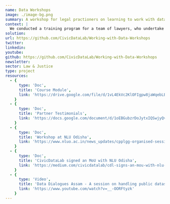 ```yaml
---
name: Data Workshops
image: ./image-bg.png
summary: A workshop for legal practioners on learning to work with data.
context: |
  We conducted a training program for a team of lawyers, who undertake doctrinal and empirical research on the Indian judiciary, at the [Vidhi Centre for Legal Policy](https://vidhilegalpolicy.in/). In these sessions we shared insights on processes to handle judicial data, working with open data tools and frameworks for data analysis and data visualsations, working with databases, processing datasets using SQL, handling geospatial datasets, and working with qualitative datasets. We designed these sessions in consultation with the JALDI team as per their requirements and expected outcomes. The content for these sessions is available under a [Creative Commons Attribution-ShareAlike 4.0 International License](http://creativecommons.org/licenses/by-sa/4.0/), [here](https://github.com/CivicDataLab/Working-with-Data-Workshops).
solution: 
url: https://github.com/CivicDataLab/Working-with-Data-Workshops
twitter: 
linkedin:
youtube: 
github: https://github.com/CivicDataLab/Working-with-Data-Workshops
newsletter:  
sector: Law & Justice
type: project
resources:
  - {
      type: 'Doc',
      title: 'Course Module',
      link: 'https://drive.google.com/file/d/1vL4EkVc2KlOFIgpw8jaWqebLBC9qJrqp/view?usp=sharing'
    } 
  - {
      type: 'Doc',
      title: 'Partner Testimonials',
      link: 'https://docs.google.com/document/d/1oEBGubzrDoJytxIQSwjyQvjQyf6p7cMqJwMaHNn6XW0/preview'
    }
  - {
      type: 'Doc',
      title: 'Workshop at NLU Odisha',
      link: 'https://www.nluo.ac.in/news_updates/cpplgg-organised-session-on-research-data-management-in-collaboration-with-civildatalab/'
    }
  - {
      type: 'Doc',
      title: 'CivicDataLab signed an MoU with NLU Odisha',
      link: 'https://medium.com/civicdatalab/cdl-signs-an-mou-with-nlu-odisha-9968a3449700'
    }
  - {
      type: 'Video',
      title: 'Data Dialogues Assam - A session on handling public datasets',
      link: 'https://www.youtube.com/watch?v=__-OORFtyzk'
    }
---
```


